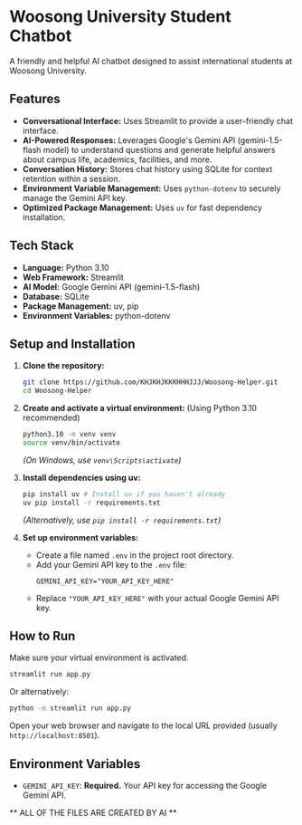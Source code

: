 # Woosong University Student Chatbot

A friendly and helpful AI chatbot designed to assist international students at Woosong University.

## Features

*   **Conversational Interface:** Uses Streamlit to provide a user-friendly chat interface.
*   **AI-Powered Responses:** Leverages Google's Gemini API (gemini-1.5-flash model) to understand questions and generate helpful answers about campus life, academics, facilities, and more.
*   **Conversation History:** Stores chat history using SQLite for context retention within a session.
*   **Environment Variable Management:** Uses `python-dotenv` to securely manage the Gemini API key.
*   **Optimized Package Management:** Uses `uv` for fast dependency installation.

## Tech Stack

*   **Language:** Python 3.10
*   **Web Framework:** Streamlit
*   **AI Model:** Google Gemini API (gemini-1.5-flash)
*   **Database:** SQLite
*   **Package Management:** uv, pip
*   **Environment Variables:** python-dotenv

## Setup and Installation

1.  **Clone the repository:**
    ```bash
    git clone https://github.com/KHJKHJKKKHHHJJJ/Woosong-Helper.git
    cd Woosong-Helper
    ```

2.  **Create and activate a virtual environment:** (Using Python 3.10 recommended)
    ```bash
    python3.10 -m venv venv
    source venv/bin/activate
    ```
    *(On Windows, use `venv\Scripts\activate`)*

3.  **Install dependencies using uv:**
    ```bash
    pip install uv # Install uv if you haven't already
    uv pip install -r requirements.txt
    ```
    *(Alternatively, use `pip install -r requirements.txt`)*

4.  **Set up environment variables:**
    *   Create a file named `.env` in the project root directory.
    *   Add your Gemini API key to the `.env` file:
        ```
        GEMINI_API_KEY="YOUR_API_KEY_HERE"
        ```
    *   Replace `"YOUR_API_KEY_HERE"` with your actual Google Gemini API key.

## How to Run

Make sure your virtual environment is activated.

```bash
streamlit run app.py
```

Or alternatively:

```bash
python -m streamlit run app.py
```

Open your web browser and navigate to the local URL provided (usually `http://localhost:8501`).

## Environment Variables

*   `GEMINI_API_KEY`: **Required.** Your API key for accessing the Google Gemini API.

** ALL OF THE FILES ARE CREATED BY AI **
